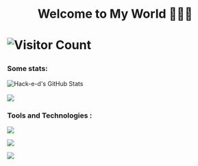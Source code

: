 <h1 align="center">Welcome to My World 👨🏼‍💻<h1>

![Visitor Count](https://komarev.com/ghpvc/?username=hack-e-d&color=red&style=plastic)

### Some stats:
<p>
<img src="https://github-readme-stats.vercel.app/api?username=hack-e-d&show_icons=true&hide=stars&include_all_commits=true&theme=chartreuse-dark" alt="Hack-e-d's GitHub Stats" />
<br>
<br>
<img src="https://github-readme-stats.vercel.app/api/top-langs/?username=hack-e-d&layout=compact&theme=chartreuse-dark" />
</p>

### Tools and Technologies :
<a href="https://www.python.org/"> <img src="https://www.python.org/static/img/psf-logo.png"/></a>

<a href="https://www.tensorflow.org/"> <img src="https://www.gstatic.com/devrel-devsite/prod/veaa02889f0c07424beaa31d9bac1e874b6464e7ed7987fde4c94a59ace9487fa/tensorflow/images/lockup.svg"/></a>

<a href="https://angular.io/"> <img src="https://angular.io/assets/images/logos/angular/logo-nav@2x.png"/></a>
